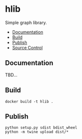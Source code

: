 # hlib
Simple graph library.

* [Documentation](#documentation)
* [Build](#build)
* [Publish](#publish)
* [Source Control](#source_control)

## Documentation
TBD...

## Build
```
docker build -t hlib .
```

## Publish

```
python setup.py sdist bdist_wheel
python -m twine upload dist/*
```
